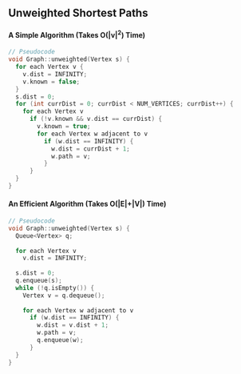 ## Unweighted Shortest Paths

#### A Simple Algorithm (Takes O(|v|<sup>2</sup>) Time)

```c++
// Pseudocode
void Graph::unweighted(Vertex s) {
  for each Vertex v {
    v.dist = INFINITY;
    v.known = false;
  }
  s.dist = 0;
  for (int currDist = 0; currDist < NUM_VERTICES; currDist++) {
    for each Vertex v
      if (!v.known && v.dist == currDist) {
        v.known = true;
        for each Vertex w adjacent to v
          if (w.dist == INFINITY) {
            w.dist = currDist + 1;
            w.path = v;
          }
      }
  }
}
```

#### An Efficient Algorithm (Takes O(|E|+|V|) Time)

```c++
// Pseudocode
void Graph::unweighted(Vertex s) {
  Queue<Vertex> q;
  
  for each Vertex v
    v.dist = INFINITY;
  
  s.dist = 0;
  q.enqueue(s);
  while (!q.isEmpty()) {
    Vertex v = q.dequeue();
    
    for each Vertex w adjacent to v
      if (w.dist == INFINITY) {
        w.dist = v.dist + 1;
        w.path = v;
        q.enqueue(w);
      }
  }
}
```

